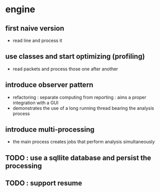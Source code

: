 # engine

## first naive version

* read line and process it 

## use classes and start optimizing (profiling)

* read packets and process those one after another

## introduce observer pattern 

* refactoring : separate computing from reporting : aims a proper integration with a GUI
* demonstrates the use of a long running thread bearing the analysis process

## introduce multi-processing 

* the main process creates jobs that perform analysis simultaneously

## TODO : use a sqllite database and persist the processing

## TODO : support resume


